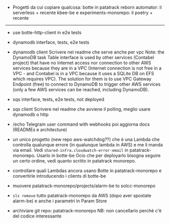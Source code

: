 - Progetti da cui copiare qualcosa:
  botte in patatrack
  reborn automator: il serverless + recente
  kbee-be e experiments-monorepo: il poetry + recente

----------------
- use botte-http-client in e2e tests

- dynamodb interface, tests, e2e tests
- dynamodb client
  Scrivere nel readme che serve anche per vpc
    Note: the DynamoDB task Table interface is used by other services (Contabel project)
     that have no Internet access nor connection to other AWS services because they
     are in a VPC (Internet connection is not free in a VPC - and Contabel is in a VPC
     because it uses a SQLite DB on EFS which requires VPC). The solution for them
     is to use VPC Gateway Endpoint (free) to connect to DynamoDB to trigger other
     AWS services (only a few AWS services can be reached, including DynamoDB).

- sqs interface, tests, e2e tests, not deployed
- sqs client
  Scrivere nel readme che avviene il polling, meglio usare dynamodb o http

- /echo Telegram user command with webhooks
  poi aggiorna docs (READMEs e architecture)

- un unico progetto (new repo aws-watchdog??) che è una Lambda che controlla 
   qualunque errore (in qualunque lambda in AWS) e me li manda via email.
   Vedi `shared-infra.cloudwatch-error-email` in patatrack-monorepo. 
   Usarlo in botte-be 
   Ocio che per deployarlo bisogna seguire un certo ordine, vedi quanto scritto in
    patatrack monorepo.

- controllare quali Lambdas ancora usano Botte in patatrack-monorepo
  e convertirle introducendo i clients di botte-be

- muovere patatrack-monorepo/projects/alarm-be to solcc-monorepo
- `sls remove` tutto patatrack-monorepo da AWS (dopo aver spostate alarm-be)
  e anche i parametri in Param Store
- archiviare git repo: patatrack-monorepo
  NB: non cancellarlo perchè c'è del codice interessante

